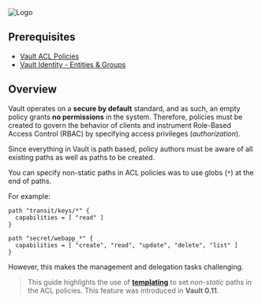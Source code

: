 <img src="https://s3-us-west-1.amazonaws.com/education-yh/Vault_Icon_FullColor.png" alt="Logo"/>

## Prerequisites

* [Vault ACL Policies](https://www.katacoda.com/hashicorp/scenarios/vault-policies)
* [Vault Identity - Entities & Groups](https://www.katacoda.com/hashicorp/scenarios/vault-identity)

## Overview

Vault operates on a **secure by default** standard, and as such, an empty policy grants **no permissions** in the system. Therefore, policies must be created to govern the behavior of clients and instrument Role-Based Access Control (RBAC) by specifying access privileges (_authorization_).

Since everything in Vault is path based, policy authors must be aware of all existing paths as well as paths to be created.  

You can specify non-static paths in ACL policies was to use globs (`*`) at the end of paths.

For example:

  ```hcl
  path "transit/keys/*" {
    capabilities = [ "read" ]
  }

  path "secret/webapp_*" {
    capabilities = [ "create", "read", "update", "delete", "list" ]
  }
  ```

However, this makes the management and delegation tasks challenging.

> This guide highlights the use of [**templating**](https://www.vaultproject.io/docs/concepts/policies.html#templated-policies) to set _non-static_ paths in the ACL policies.  This feature was introduced in **Vault 0.11**.

